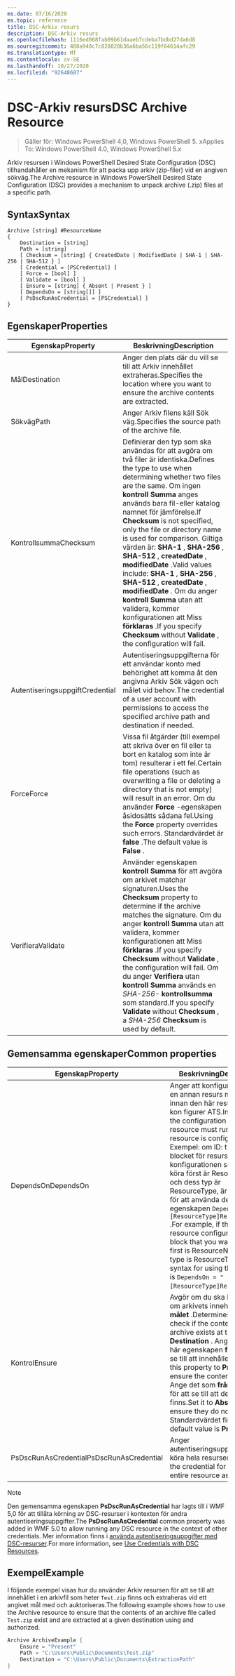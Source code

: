 ```yaml
---
ms.date: 07/16/2020
ms.topic: reference
title: DSC-Arkiv resurs
description: DSC-Arkiv resurs
ms.openlocfilehash: 1116ed068fab09b61daaeb7cdeba7bdbd27da6d8
ms.sourcegitcommit: 488a940c7c828820b36a6ba56c119f64614afc29
ms.translationtype: MT
ms.contentlocale: sv-SE
ms.lasthandoff: 10/27/2020
ms.locfileid: "92648687"
---
```

# <a name="dsc-archive-resource"></a><span data-ttu-id="65798-103">DSC-Arkiv resurs</span><span class="sxs-lookup"><span data-stu-id="65798-103">DSC Archive Resource</span></span>

> <span data-ttu-id="65798-104">Gäller för: Windows PowerShell 4,0, Windows PowerShell 5. x</span><span class="sxs-lookup"><span data-stu-id="65798-104">Applies To: Windows PowerShell 4.0, Windows PowerShell 5.x</span></span>

<span data-ttu-id="65798-105">Arkiv resursen i Windows PowerShell Desired State Configuration (DSC) tillhandahåller en mekanism för att packa upp arkiv (zip-filer) vid en angiven sökväg.</span><span class="sxs-lookup"><span data-stu-id="65798-105">The Archive resource in Windows PowerShell Desired State Configuration (DSC) provides a mechanism to unpack archive (.zip) files at a specific path.</span></span>

## <a name="syntax"></a><span data-ttu-id="65798-106">Syntax</span><span class="sxs-lookup"><span data-stu-id="65798-106">Syntax</span></span>

```Syntax
Archive [string] #ResourceName
{
    Destination = [string]
    Path = [string]
    [ Checksum = [string] { CreatedDate | ModifiedDate | SHA-1 | SHA-256 | SHA-512 } ]
    [ Credential = [PSCredential] ]
    [ Force = [bool] ]
    [ Validate = [bool] ]
    [ Ensure = [string] { Absent | Present } ]
    [ DependsOn = [string[]] ]
    [ PsDscRunAsCredential = [PSCredential] ]
}
```

## <a name="properties"></a><span data-ttu-id="65798-107">Egenskaper</span><span class="sxs-lookup"><span data-stu-id="65798-107">Properties</span></span>

|<span data-ttu-id="65798-108">Egenskap</span><span class="sxs-lookup"><span data-stu-id="65798-108">Property</span></span> |<span data-ttu-id="65798-109">Beskrivning</span><span class="sxs-lookup"><span data-stu-id="65798-109">Description</span></span> |
|---|---|
| <span data-ttu-id="65798-110">Mål</span><span class="sxs-lookup"><span data-stu-id="65798-110">Destination</span></span> | <span data-ttu-id="65798-111">Anger den plats där du vill se till att Arkiv innehållet extraheras.</span><span class="sxs-lookup"><span data-stu-id="65798-111">Specifies the location where you want to ensure the archive contents are extracted.</span></span> |
| <span data-ttu-id="65798-112">Sökväg</span><span class="sxs-lookup"><span data-stu-id="65798-112">Path</span></span> | <span data-ttu-id="65798-113">Anger Arkiv filens käll Sök väg.</span><span class="sxs-lookup"><span data-stu-id="65798-113">Specifies the source path of the archive file.</span></span> |
| <span data-ttu-id="65798-114">Kontrollsumma</span><span class="sxs-lookup"><span data-stu-id="65798-114">Checksum</span></span> | <span data-ttu-id="65798-115">Definierar den typ som ska användas för att avgöra om två filer är identiska.</span><span class="sxs-lookup"><span data-stu-id="65798-115">Defines the type to use when determining whether two files are the same.</span></span> <span data-ttu-id="65798-116">Om ingen **kontroll Summa** anges används bara fil-eller katalog namnet för jämförelse.</span><span class="sxs-lookup"><span data-stu-id="65798-116">If **Checksum** is not specified, only the file or directory name is used for comparison.</span></span> <span data-ttu-id="65798-117">Giltiga värden är: **SHA-1** , **SHA-256** , **SHA-512** , **createdDate** , **modifiedDate** .</span><span class="sxs-lookup"><span data-stu-id="65798-117">Valid values include: **SHA-1** , **SHA-256** , **SHA-512** , **createdDate** , **modifiedDate** .</span></span> <span data-ttu-id="65798-118">Om du anger **kontroll Summa** utan att validera, kommer konfigurationen att Miss **förklaras** .</span><span class="sxs-lookup"><span data-stu-id="65798-118">If you specify **Checksum** without **Validate** , the configuration will fail.</span></span> |
| <span data-ttu-id="65798-119">Autentiseringsuppgift</span><span class="sxs-lookup"><span data-stu-id="65798-119">Credential</span></span> | <span data-ttu-id="65798-120">Autentiseringsuppgifterna för ett användar konto med behörighet att komma åt den angivna Arkiv Sök vägen och målet vid behov.</span><span class="sxs-lookup"><span data-stu-id="65798-120">The credential of a user account with permissions to access the specified archive path and destination if needed.</span></span> |
| <span data-ttu-id="65798-121">Force</span><span class="sxs-lookup"><span data-stu-id="65798-121">Force</span></span> | <span data-ttu-id="65798-122">Vissa fil åtgärder (till exempel att skriva över en fil eller ta bort en katalog som inte är tom) resulterar i ett fel.</span><span class="sxs-lookup"><span data-stu-id="65798-122">Certain file operations (such as overwriting a file or deleting a directory that is not empty) will result in an error.</span></span> <span data-ttu-id="65798-123">Om du använder **Force** -egenskapen åsidosätts sådana fel.</span><span class="sxs-lookup"><span data-stu-id="65798-123">Using the **Force** property overrides such errors.</span></span> <span data-ttu-id="65798-124">Standardvärdet är **false** .</span><span class="sxs-lookup"><span data-stu-id="65798-124">The default value is **False** .</span></span> |
| <span data-ttu-id="65798-125">Verifiera</span><span class="sxs-lookup"><span data-stu-id="65798-125">Validate</span></span>| <span data-ttu-id="65798-126">Använder egenskapen **kontroll Summa** för att avgöra om arkivet matchar signaturen.</span><span class="sxs-lookup"><span data-stu-id="65798-126">Uses the **Checksum** property to determine if the archive matches the signature.</span></span> <span data-ttu-id="65798-127">Om du anger **kontroll Summa** utan att validera, kommer konfigurationen att Miss **förklaras** .</span><span class="sxs-lookup"><span data-stu-id="65798-127">If you specify **Checksum** without **Validate** , the configuration will fail.</span></span> <span data-ttu-id="65798-128">Om du anger **Verifiera** utan **kontroll Summa** används en _SHA-256-_ **kontrollsumma** som standard.</span><span class="sxs-lookup"><span data-stu-id="65798-128">If you specify **Validate** without **Checksum** , a _SHA-256_ **Checksum** is used by default.</span></span> |

## <a name="common-properties"></a><span data-ttu-id="65798-129">Gemensamma egenskaper</span><span class="sxs-lookup"><span data-stu-id="65798-129">Common properties</span></span>

|<span data-ttu-id="65798-130">Egenskap</span><span class="sxs-lookup"><span data-stu-id="65798-130">Property</span></span> |<span data-ttu-id="65798-131">Beskrivning</span><span class="sxs-lookup"><span data-stu-id="65798-131">Description</span></span> |
|---|---|
|<span data-ttu-id="65798-132">DependsOn</span><span class="sxs-lookup"><span data-stu-id="65798-132">DependsOn</span></span> |<span data-ttu-id="65798-133">Anger att konfigurationen av en annan resurs måste köras innan den här resursen har kon figurer ATS.</span><span class="sxs-lookup"><span data-stu-id="65798-133">Indicates that the configuration of another resource must run before this resource is configured.</span></span> <span data-ttu-id="65798-134">Exempel: om ID: t för skript blocket för resurs konfigurationen som du vill köra först är ResourceName och dess typ är ResourceType, är syntaxen för att använda den här egenskapen `DependsOn = "[ResourceType]ResourceName"` .</span><span class="sxs-lookup"><span data-stu-id="65798-134">For example, if the ID of the resource configuration script block that you want to run first is ResourceName and its type is ResourceType, the syntax for using this property is `DependsOn = "[ResourceType]ResourceName"`.</span></span> |
|<span data-ttu-id="65798-135">Kontrol</span><span class="sxs-lookup"><span data-stu-id="65798-135">Ensure</span></span> |<span data-ttu-id="65798-136">Avgör om du ska kontrol lera om arkivets innehåll finns vid **målet** .</span><span class="sxs-lookup"><span data-stu-id="65798-136">Determines whether to check if the content of the archive exists at the **Destination** .</span></span> <span data-ttu-id="65798-137">Ange att den här egenskapen **finns för att** se till att innehållet finns.</span><span class="sxs-lookup"><span data-stu-id="65798-137">Set this property to **Present** to ensure the contents exist.</span></span> <span data-ttu-id="65798-138">Ange det som **frånvarande** för att se till att de inte finns.</span><span class="sxs-lookup"><span data-stu-id="65798-138">Set it to **Absent** to ensure they do not exist.</span></span> <span data-ttu-id="65798-139">Standardvärdet finns **.**</span><span class="sxs-lookup"><span data-stu-id="65798-139">The default value is **Present** .</span></span> |
|<span data-ttu-id="65798-140">PsDscRunAsCredential</span><span class="sxs-lookup"><span data-stu-id="65798-140">PsDscRunAsCredential</span></span> |<span data-ttu-id="65798-141">Anger autentiseringsuppgifter för att köra hela resursen som.</span><span class="sxs-lookup"><span data-stu-id="65798-141">Sets the credential for running the entire resource as.</span></span> |

> [!NOTE]
> <span data-ttu-id="65798-142">Den gemensamma egenskapen **PsDscRunAsCredential** har lagts till i WMF 5,0 för att tillåta körning av DSC-resurser i kontexten för andra autentiseringsuppgifter.</span><span class="sxs-lookup"><span data-stu-id="65798-142">The **PsDscRunAsCredential** common property was added in WMF 5.0 to allow running any DSC resource in the context of other credentials.</span></span> <span data-ttu-id="65798-143">Mer information finns i [använda autentiseringsuppgifter med DSC-resurser](../../../configurations/runasuser.md).</span><span class="sxs-lookup"><span data-stu-id="65798-143">For more information, see [Use Credentials with DSC Resources](../../../configurations/runasuser.md).</span></span>

## <a name="example"></a><span data-ttu-id="65798-144">Exempel</span><span class="sxs-lookup"><span data-stu-id="65798-144">Example</span></span>

<span data-ttu-id="65798-145">I följande exempel visas hur du använder Arkiv resursen för att se till att innehållet i en arkivfil som heter `Test.zip` finns och extraheras vid ett angivet mål med och auktoriseras.</span><span class="sxs-lookup"><span data-stu-id="65798-145">The following example shows how to use the Archive resource to ensure that the contents of an archive file called `Test.zip` exist and are extracted at a given destination using and authorized.</span></span>

```powershell
Archive ArchiveExample {
    Ensure = "Present"
    Path = "C:\Users\Public\Documents\Test.zip"
    Destination = "C:\Users\Public\Documents\ExtractionPath"
}
```
